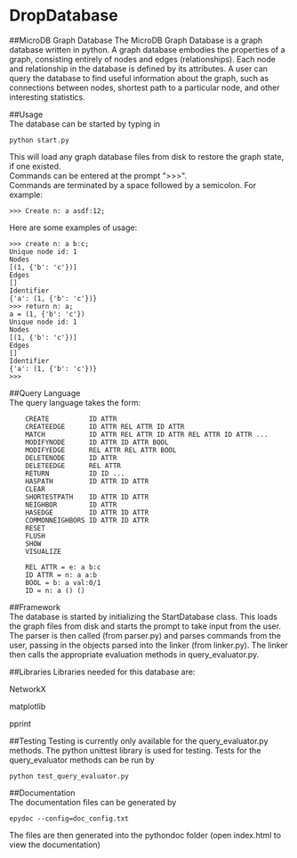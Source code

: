 # DropDatabase

##MicroDB Graph Database 
The MicroDB Graph Database is a graph database written in python. A graph database embodies the properties of a graph, consisting entirely of nodes and edges (relationships). Each node and relationship in the database is defined by its attributes. A user can query the database to find useful information about the graph, such as connections between nodes, shortest path to a particular node, and other interesting statistics.   

##Usage   
The database can be started by typing in 
```
python start.py   
```
This will load any graph database files from disk to restore the graph state, if one existed.   
Commands can be entered at the prompt ">>>".   
Commands are terminated by a space followed by a semicolon. For example:
```
>>> Create n: a asdf:12;
```

Here are some examples of usage:  
```
>>> create n: a b:c;
Unique node id: 1
Nodes
[(1, {'b': 'c'})]
Edges
[]
Identifier
{'a': (1, {'b': 'c'})}
>>> return n: a;
a = (1, {'b': 'c'})
Unique node id: 1
Nodes
[(1, {'b': 'c'})]
Edges
[]
Identifier
{'a': (1, {'b': 'c'})}
>>>
```   

##Query Language   
The query language takes the form:   
```
    CREATE          ID ATTR
    CREATEEDGE      ID ATTR REL ATTR ID ATTR
    MATCH           ID ATTR REL ATTR ID ATTR REL ATTR ID ATTR ...
    MODIFYNODE      ID ATTR ID ATTR BOOL
    MODIFYEDGE      REL ATTR REL ATTR BOOL
    DELETENODE      ID ATTR
    DELETEEDGE      REL ATTR
    RETURN          ID ID ...
    HASPATH         ID ATTR ID ATTR
    CLEAR
    SHORTESTPATH    ID ATTR ID ATTR
    NEIGHBOR        ID ATTR
    HASEDGE         ID ATTR ID ATTR
    COMMONNEIGHBORS ID ATTR ID ATTR
    RESET
    FLUSH
    SHOW
    VISUALIZE   
      
    REL ATTR = e: a b:c
    ID ATTR = n: a a:b
    BOOL = b: a val:0/1
    ID = n: a () () 
```


##Framework   
The database is started by initializing the StartDatabase class. This loads the graph files from disk and starts the prompt to take input from the user. 
The parser is then called (from parser.py) and parses commands from the user, passing in the objects parsed into the linker (from linker.py). The linker then calls the appropriate evaluation methods in query_evaluator.py.   

##Libraries
Libraries needed for this database are:

NetworkX

matplotlib

pprint

##Testing
Testing is currently only available for the query_evaluator.py methods. The python unittest library is used for testing.
Tests for the query_evaluator methods can be run by 
```
python test_query_evaluator.py
```
##Documentation   
The documentation files can be generated by 
```
epydoc --config=doc_config.txt   
```
The files are then generated into the pythondoc folder (open index.html to view the documentation)   
